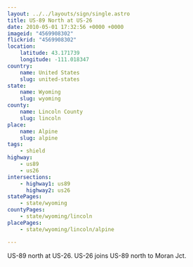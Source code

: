 ```yaml
---
layout: ../../layouts/sign/single.astro
title: US-89 North at US-26
date: 2010-05-01 17:32:56 +0000 +0000
imageid: "4569908302"
flickrid: "4569908302"
location:
    latitude: 43.171739
    longitude: -111.018347
country:
    name: United States
    slug: united-states
state:
    name: Wyoming
    slug: wyoming
county:
    name: Lincoln County
    slug: lincoln
place:
    name: Alpine
    slug: alpine
tags:
    - shield
highway:
    - us89
    - us26
intersections:
    - highway1: us89
      highway2: us26
statePages:
    - state/wyoming
countyPages:
    - state/wyoming/lincoln
placePages:
    - state/wyoming/lincoln/alpine

---
```

US-89 north at US-26.  US-26 joins US-89 north to Moran Jct.